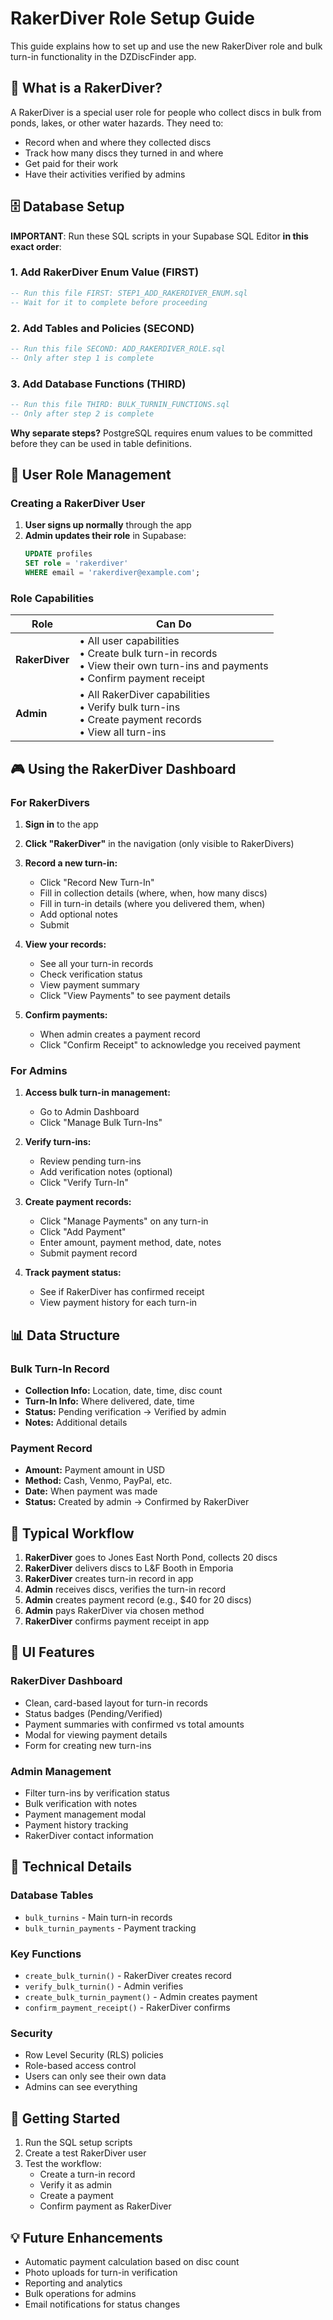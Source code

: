 # RakerDiver Role Setup Guide

This guide explains how to set up and use the new RakerDiver role and bulk turn-in functionality in the DZDiscFinder app.

## 🎯 What is a RakerDiver?

A RakerDiver is a special user role for people who collect discs in bulk from ponds, lakes, or other water hazards. They need to:
- Record when and where they collected discs
- Track how many discs they turned in and where
- Get paid for their work
- Have their activities verified by admins

## 🗄️ Database Setup

**IMPORTANT**: Run these SQL scripts in your Supabase SQL Editor **in this exact order**:

### 1. Add RakerDiver Enum Value (FIRST)
```sql
-- Run this file FIRST: STEP1_ADD_RAKERDIVER_ENUM.sql
-- Wait for it to complete before proceeding
```

### 2. Add Tables and Policies (SECOND)
```sql
-- Run this file SECOND: ADD_RAKERDIVER_ROLE.sql
-- Only after step 1 is complete
```

### 3. Add Database Functions (THIRD)
```sql
-- Run this file THIRD: BULK_TURNIN_FUNCTIONS.sql
-- Only after step 2 is complete
```

**Why separate steps?** PostgreSQL requires enum values to be committed before they can be used in table definitions.

## 👤 User Role Management

### Creating a RakerDiver User

1. **User signs up normally** through the app
2. **Admin updates their role** in Supabase:
   ```sql
   UPDATE profiles 
   SET role = 'rakerdiver' 
   WHERE email = 'rakerdiver@example.com';
   ```

### Role Capabilities

| Role | Can Do |
|------|--------|
| **RakerDiver** | • All user capabilities<br>• Create bulk turn-in records<br>• View their own turn-ins and payments<br>• Confirm payment receipt |
| **Admin** | • All RakerDiver capabilities<br>• Verify bulk turn-ins<br>• Create payment records<br>• View all turn-ins |

## 🎮 Using the RakerDiver Dashboard

### For RakerDivers

1. **Sign in** to the app
2. **Click "RakerDiver"** in the navigation (only visible to RakerDivers)
3. **Record a new turn-in:**
   - Click "Record New Turn-In"
   - Fill in collection details (where, when, how many discs)
   - Fill in turn-in details (where you delivered them, when)
   - Add optional notes
   - Submit

4. **View your records:**
   - See all your turn-in records
   - Check verification status
   - View payment summary
   - Click "View Payments" to see payment details

5. **Confirm payments:**
   - When admin creates a payment record
   - Click "Confirm Receipt" to acknowledge you received payment

### For Admins

1. **Access bulk turn-in management:**
   - Go to Admin Dashboard
   - Click "Manage Bulk Turn-Ins"

2. **Verify turn-ins:**
   - Review pending turn-ins
   - Add verification notes (optional)
   - Click "Verify Turn-In"

3. **Create payment records:**
   - Click "Manage Payments" on any turn-in
   - Click "Add Payment"
   - Enter amount, payment method, date, notes
   - Submit payment record

4. **Track payment status:**
   - See if RakerDiver has confirmed receipt
   - View payment history for each turn-in

## 📊 Data Structure

### Bulk Turn-In Record
- **Collection Info:** Location, date, time, disc count
- **Turn-In Info:** Where delivered, date, time
- **Status:** Pending verification → Verified by admin
- **Notes:** Additional details

### Payment Record
- **Amount:** Payment amount in USD
- **Method:** Cash, Venmo, PayPal, etc.
- **Date:** When payment was made
- **Status:** Created by admin → Confirmed by RakerDiver

## 🔄 Typical Workflow

1. **RakerDiver** goes to Jones East North Pond, collects 20 discs
2. **RakerDiver** delivers discs to L&F Booth in Emporia
3. **RakerDiver** creates turn-in record in app
4. **Admin** receives discs, verifies the turn-in record
5. **Admin** creates payment record (e.g., $40 for 20 discs)
6. **Admin** pays RakerDiver via chosen method
7. **RakerDiver** confirms payment receipt in app

## 🎨 UI Features

### RakerDiver Dashboard
- Clean, card-based layout for turn-in records
- Status badges (Pending/Verified)
- Payment summaries with confirmed vs total amounts
- Modal for viewing payment details
- Form for creating new turn-ins

### Admin Management
- Filter turn-ins by verification status
- Bulk verification with notes
- Payment management modal
- Payment history tracking
- RakerDiver contact information

## 🔧 Technical Details

### Database Tables
- `bulk_turnins` - Main turn-in records
- `bulk_turnin_payments` - Payment tracking

### Key Functions
- `create_bulk_turnin()` - RakerDiver creates record
- `verify_bulk_turnin()` - Admin verifies
- `create_bulk_turnin_payment()` - Admin creates payment
- `confirm_payment_receipt()` - RakerDiver confirms

### Security
- Row Level Security (RLS) policies
- Role-based access control
- Users can only see their own data
- Admins can see everything

## 🚀 Getting Started

1. Run the SQL setup scripts
2. Create a test RakerDiver user
3. Test the workflow:
   - Create a turn-in record
   - Verify it as admin
   - Create a payment
   - Confirm payment as RakerDiver

## 💡 Future Enhancements

- Automatic payment calculation based on disc count
- Photo uploads for turn-in verification
- Reporting and analytics
- Bulk operations for admins
- Email notifications for status changes
